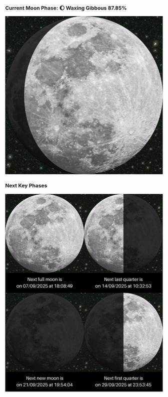 ### Current Moon Phase: 🌔 Waxing Gibbous 87.85%
![Moon Phase](moonphase.png)
### Next Key Phases
![Gallery](gallery.png)